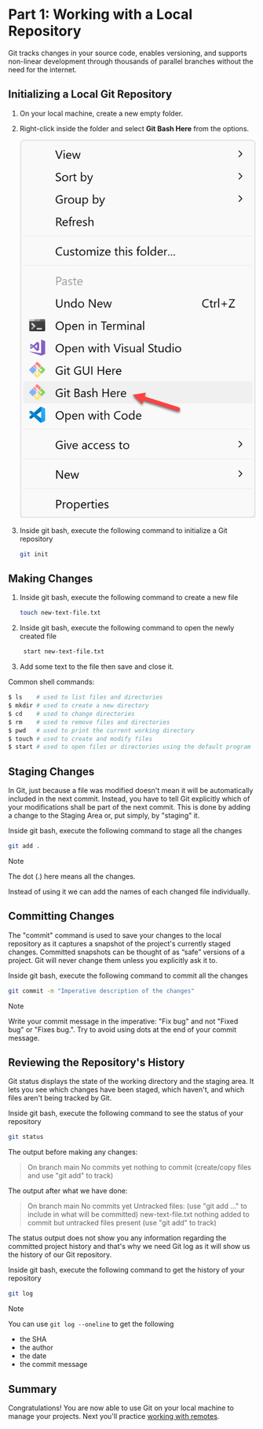 # Part 1: Working with a Local Repository

Git tracks changes in your source code, enables versioning, and supports non-linear development through thousands of parallel branches without the need for the internet.

## Initializing a Local Git Repository

1. On your local machine, create a new empty folder.
2. Right-click inside the folder and select **Git Bash Here** from the options.

    ![Git Bash Here Screenhot](./images/git-bash-here.png)

3. Inside git bash, execute the following command to initialize a Git repository
   
    ```bash
    git init
    ```

## Making Changes

1. Inside git bash, execute the following command to create a new file

    ```bash
    touch new-text-file.txt
    ```

2. Inside git bash, execute the following command to open the newly created file

   ```bash
    start new-text-file.txt
    ```

3. Add some text to the file then save and close it.

Common shell commands:
  ```bash
  $ ls    # used to list files and directories
  $ mkdir # used to create a new directory
  $ cd    # used to change directories
  $ rm    # used to remove files and directories
  $ pwd   # used to print the current working directory
  $ touch # used to create and modify files
  $ start # used to open files or directories using the default program
  ```

## Staging Changes

In Git, just because a file was modified doesn't mean it will be automatically included in the next commit. Instead, you have to tell Git explicitly which of your modifications shall be part of the next commit. This is done by adding a change to the Staging Area or, put simply, by "staging" it.

Inside git bash, execute the following command to stage all the changes

```bash
git add .
```

> [!NOTE]
> The dot (.) here means all the changes.
> 
> Instead of using it we can add the names of each changed file individually.

## Committing Changes

The "commit" command is used to save your changes to the local repository as it captures a snapshot of the project's currently staged changes. Committed snapshots can be thought of as “safe” versions of a project. Git will never change them unless you explicitly ask it to.

Inside git bash, execute the following command to commit all the changes

```bash
git commit -m "Imperative description of the changes"
```

> [!NOTE]
> Write your commit message in the imperative: "Fix bug" and not "Fixed
bug" or "Fixes bug.". Try to avoid using dots at the end of your commit message.

## Reviewing the Repository's History

Git status displays the state of the working directory and the staging area. It lets you see which changes have been staged, which haven't, and which files aren't being tracked by Git.

Inside git bash, execute the following command to see the status of your repository

```bash
git status
```

The output before making any changes:
> On branch main
> No commits yet
> nothing to commit (create/copy files and use "git add" to track)

The output after what we have done:
> On branch main
> No commits yet
> Untracked files:
>   (use "git add <file>..." to include in what will be committed)
>         new-text-file.txt
> nothing added to commit but untracked files present (use "git add" to track)

The status output does not show you any information regarding the committed project history and that's why we need Git log as it will show us the history of our Git repository.

Inside git bash, execute the following command to get the history of your repository

```bash
git log
```

> [!NOTE]
> You can use `git log --oneline` to get the following
> - the SHA 
> - the author 
> - the date
> - the commit message

## Summary

Congratulations! You are now able to use Git on your local machine to manage your projects. Next you'll practice [working with remotes](./remote-github.md).
